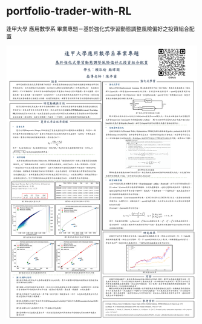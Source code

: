 # portfolio-trader-with-RL
逢甲大學 應用數學系 畢業專題－基於強化式學習動態調整風險偏好之投資組合配置

![image](https://github.com/zyxzyie/portfolio-trader-with-RL/blob/main/%E6%8A%95%E5%BD%B1%E7%89%871.PNG)
